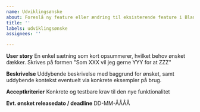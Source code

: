 ```yaml
---
name: Udviklingsønske
about: Foreslå ny feature eller ændring til eksisterende feature i Blanketmotoren
title: ''
labels: udviklingsønske
assignees: ''

---
```


**User story**
En enkel sætning som kort opsummerer, hvilket behov ønsket dækker. Skrives på formen "Som XXX vil jeg gerne YYY for at ZZZ"

**Beskrivelse**
Uddybende beskrivelse med baggrund for ønsket, samt uddybende kontekst eventuelt via konkrete eksempler på brug.

**Acceptkriterier**
Konkrete og testbare krav til den nye funktionalitet

**Evt. ønsket releasedato / deadline**
DD-MM-ÅÅÅÅ

